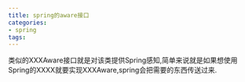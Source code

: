 ```yaml
---
title: spring的aware接口
categories: 
- spring
tags:
---
```



类似的XXXAware接口就是对该类提供Spring感知,简单来说就是如果想使用Spring的XXXX就要实现XXXAware,spring会把需要的东西传送过来.